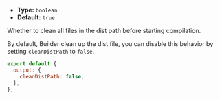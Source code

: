 - **Type:** `boolean`
- **Default:** `true`

Whether to clean all files in the dist path before starting compilation.

By default, Builder clean up the dist file, you can disable this behavior by setting `cleanDistPath` to `false`.

```js
export default {
  output: {
    cleanDistPath: false,
  },
};
```
